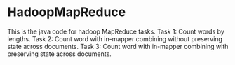 # HadoopMapReduce
This is the java code for hadoop MapReduce tasks.
Task 1: Count words by lengths.
Task 2: Count word with in-mapper combining without preserving state across documents.
Task 3: Count word with in-mapper combining with preserving state across documents.
